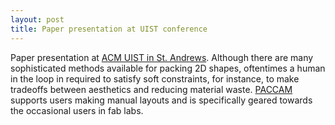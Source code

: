 ```yaml
---
layout: post
title: Paper presentation at UIST conference
---
```

Paper presentation at [ACM UIST in St. Andrews](https://uist.acm.org/uist2013/). Although there are many sophisticated methods available for packing 2D shapes, oftentimes a human in the loop in required to satisfy soft constraints, for instance, to make tradeoffs between aesthetics and reducing material waste. [PACCAM](/projects/paccam) supports users making manual layouts and is specifically geared towards the occasional users in fab labs. 
